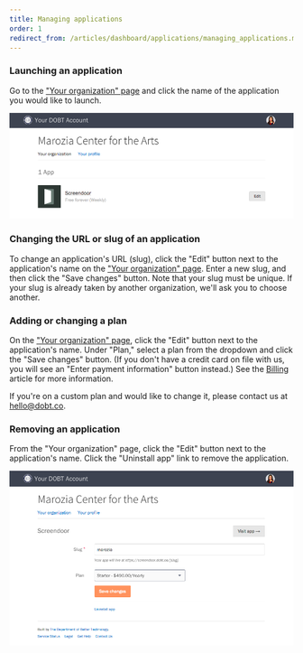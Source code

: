 ```yaml
---
title: Managing applications
order: 1
redirect_from: /articles/dashboard/applications/managing_applications.md
---
```


### Launching an application

Go to the ["Your organization" page](https://dashboard.dobt.co/organization/) and click the name of the application you would like to launch.

![launch app](../images/launch_app.png)

### Changing the URL or slug of an application

To change an application's URL (slug), click the "Edit" button next to the application's name on the ["Your organization" page](https://dashboard.dobt.co/organization/). Enter a new slug, and then click the "Save changes" button. Note that your slug must be unique. If your slug is already taken by another organization, we'll ask you to choose another.

### Adding or changing a plan

On the ["Your organization" page](https://dashboard.dobt.co/organization/), click the "Edit" button next to the application's name. Under "Plan," select a plan from the dropdown and click the "Save changes" button. (If you don't have a credit card on file with us, you will see an "Enter payment information" button instead.) See the [Billing](../accounts/billing.html) article for more information.

If you're on a custom plan and would like to change it, please contact us at [hello@dobt.co](mailto:hello@dobt.co).

### Removing an application

From the "Your organization" page, click the "Edit" button next to the application's name. Click the "Uninstall app" link to remove the application.

![app settings](../images/app_settings.png)

